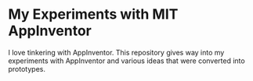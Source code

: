 # My Experiments with MIT AppInventor
I love tinkering with AppInventor. This repository gives way into my experiments with AppInventor and various ideas that were converted into prototypes.
